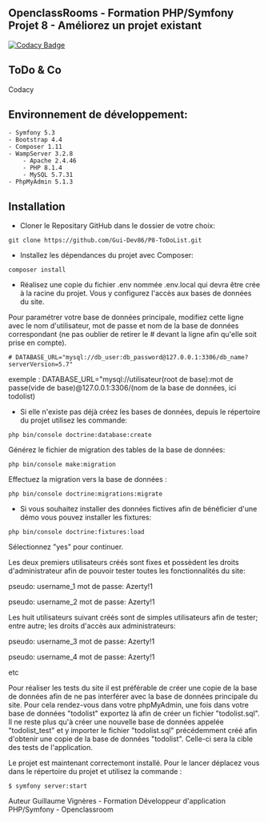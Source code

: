 ## OpenclassRooms - Formation PHP/Symfony Projet 8 - Améliorez un projet existant

[![Codacy Badge](https://api.codacy.com/project/badge/Grade/30bc5c7eedf34ddda71af577cf2627b9)](https://app.codacy.com/gh/Gui-Dev86/P8-ToDoList?utm_source=github.com&utm_medium=referral&utm_content=Gui-Dev86/P8-ToDoList&utm_campaign=Badge_Grade_Settings)

## ToDo & Co

Codacy



## Environnement de développement:
    - Symfony 5.3
    - Bootstrap 4.4
    - Composer 1.11
    - WampServer 3.2.8
        - Apache 2.4.46
        - PHP 8.1.4
        - MySQL 5.7.31
    - PhpMyAdmin 5.1.3

## Installation

- Cloner le Repositary GitHub dans le dossier de votre choix: 
```
git clone https://github.com/Gui-Dev86/P8-ToDoList.git
```
- Installez les dépendances du projet avec Composer:
```
composer install
```
- Réalisez une copie du fichier .env nommée .env.local qui devra être crée à la racine du projet. Vous y configurez l'accès aux bases de données du site.

Pour paramétrer votre base de données principale, modifiez cette ligne avec le nom d'utilisateur, mot de passe et nom de la base de données correspondant (ne pas oublier de retirer le # devant la ligne afin qu'elle soit prise en compte).

    # DATABASE_URL="mysql://db_user:db_password@127.0.0.1:3306/db_name?serverVersion=5.7"

exemple : DATABASE_URL="mysql://utilisateur(root de base):mot de passe(vide de base)@127.0.0.1:3306/(nom de la base de données, ici todolist)

- Si elle n'existe pas déjà créez les bases de données, depuis le répertoire du projet utilisez les commande:
```
php bin/console doctrine:database:create
```
Générez le fichier de migration des tables de la base de données:
```
php bin/console make:migration
```
Effectuez la migration vers la base de données :
```
php bin/console doctrine:migrations:migrate
```
- Si vous souhaitez installer des données fictives afin de bénéficier d'une démo vous pouvez installer les fixtures:
```
php bin/console doctrine:fixtures:load
```
Sélectionnez "yes" pour continuer.

Les deux premiers utilisateurs créés sont fixes et possèdent les droits d'administrateur afin de pouvoir tester toutes les fonctionnalités du site:

pseudo: username_1
mot de passe: Azerty!1

pseudo: username_2
mot de passe: Azerty!1

Les huit utilisateurs suivant créés sont de simples utilisateurs afin de tester; entre autre; les droits d'accès aux administrateurs:

pseudo: username_3
mot de passe: Azerty!1

pseudo: username_4
mot de passe: Azerty!1

etc

Pour réaliser les tests du site il est préférable de créer une copie de la base de données afin de ne pas interférer avec la base de données principale du site. Pour cela rendez-vous dans votre phpMyAdmin, une fois dans votre base de données "todolist" exportez là afin de créer un fichier "todolist.sql". Il ne reste plus qu'à créer une nouvelle base de données appelée "todolist_test" et y importer le fichier "todolist.sql" précédemment créé afin d'obtenir une copie de la base de données "todolist". Celle-ci sera la cible des tests de l'application.


Le projet est maintenant correctemont installé. Pour le lancer déplacez vous dans le répertoire du projet et utilisez la commande :
```
$ symfony server:start
```
Auteur Guillaume Vignères - Formation Développeur d'application PHP/Symfony - Openclassroom
